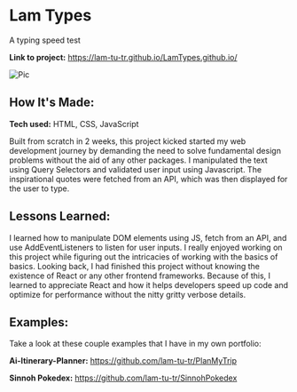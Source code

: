 # Lam Types
A typing speed test

**Link to project:** https://lam-tu-tr.github.io/LamTypes.github.io/

![Pic]('./Pics/LamTypes.png')
## How It's Made:

**Tech used:** HTML, CSS, JavaScript

Built from scratch in 2 weeks, this project kicked started my web development journey by demanding the need to solve fundamental design problems without the aid of any other packages. I manipulated the text using Query Selectors 
and validated user input using Javascript. The inspirational quotes were fetched from an API, which was then displayed for the user to type. 

## Lessons Learned:
I learned how to manipulate DOM elements using JS, fetch from an API, and use AddEventListeners to listen for user inputs. I really enjoyed working on this project while figuring out the intricacies of working with the basics of basics. Looking back, I had finished this project without knowing the existence of React or any other frontend frameworks. Because of this, I learned to appreciate React and how it helps developers speed up code and optimize for performance without the nitty gritty verbose details.

## Examples:
Take a look at these couple examples that I have in my own portfolio:

**Ai-Itinerary-Planner:** https://github.com/lam-tu-tr/PlanMyTrip

**Sinnoh Pokedex:** https://github.com/lam-tu-tr/SinnohPokedex

